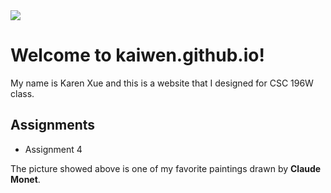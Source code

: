 
<html lang="en-US">
    <head>
        <meta charset="utf-8">
        <title> CSC196W Website</title>
    </head>
    <body>
        <img src="https://media.newyorker.com/photos/590967bf019dfc3494ea0e9d/16:9/w_1280,c_limit/Reiss-A-Few-Thoughts-From-Monet-on-Those-Stacks-Of-Wheat.jpg">
        <h1>Welcome to kaiwen.github.io!</h1>
        <p>My name is Karen Xue and this is a website that I designed for CSC 196W class.</p>
        <h2>Assignments</h2>
        <ul>
            <li>
                <a herf="https://github.com/Xkaiwen/xkaiwen/blob/main/fancifymytext.html">Assignment 4</a>
            </li>
        </ul>
        <p>
            The picture showed above is one of my favorite paintings drawn by <strong>Claude Monet</strong>.
        </p>
